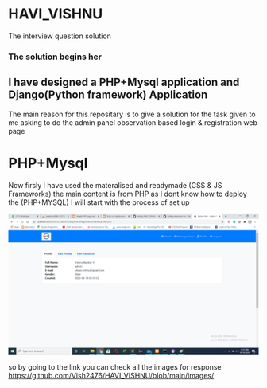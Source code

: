 # HAVI_VISHNU
The interview question solution 


### The solution begins her
## I have designed a PHP+Mysql application and Django(Python framework) Application

The main reason for this repositary is to give a solution for the task given to me asking to do the admin panel observation based login & registration web page  

# PHP+Mysql
Now firsly I have used the materalised and readymade (CSS & JS Frameworks)
the main content is from PHP as I dont know how to deploy the (PHP+MYSQL) I will start with the process of set up

![ADMIN PROFILE](https://github.com/Vish2476/HAVI_VISHNU/blob/main/images/admin_profile.png?raw=true)

so by going to the link you can check all the images for response https://github.com/Vish2476/HAVI_VISHNU/blob/main/images/
